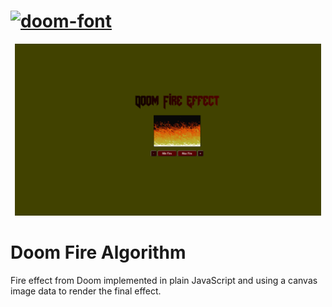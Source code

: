 


<h1  left="60px" ><a href="https://fontmeme.com/doom-font/"><img src="https://fontmeme.com/permalink/211015/70899727f7c97240063c5f4d37356491.png" alt="doom-font" border="0" ></a></h1>

<p align="center">
  <a href="">
    <img src=".github/Doomfire.gif" width="490">
  </a>
</p>


# Doom Fire Algorithm

Fire effect from Doom implemented in plain JavaScript and using a canvas image data to render the final effect.
